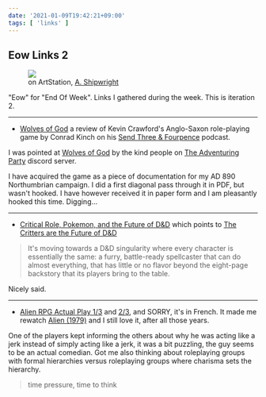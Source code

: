 ```yaml
---
date: '2021-01-09T19:42:21+09:00'
tags: [ 'links' ]
---
```


## Eow Links 2

<figure class="right">
<a href="https://www.artstation.com/artwork/WKK3OJ"><img src="images/20210109_cross.jpg" loading="lazy" /></a>
<figcaption>on ArtStation, <a href="https://www.artstation.com/a_shipwright">A. Shipwright</a></figcaption>
</figure>

"Eow" for "End Of Week". Links I gathered during the week. This is iteration 2.

<hr/>

* [Wolves of God](https://anchor.fm/conrad-kinch/episodes/Wolves-of-God-Review-ecemlf) a review of Kevin Crawford's Anglo-Saxon role-playing game by Conrad Kinch on his [Send Three &amp; Fourpence](https://anchor.fm/conrad-kinch) podcast.

I was pointed at [Wolves of God](https://www.drivethrurpg.com/product/308470/Wolves-of-God-Adventures-in-Dark-Ages-England?affiliate_id=2746229) by the kind people on [The Adventuring Party](http://theadventuringparty.net/) discord server.

I have acquired the game as a piece of documentation for my AD 890 Northumbrian campaign. I did a first diagonal pass through it in PDF, but wasn't hooked. I have however received it in paper form and I am pleasantly hooked this time. Digging...

<hr/>

* [Critical Role, Pokemon, and the Future of D&amp;D](https://www.youtube.com/watch?v=cf8LhRDMHyA) which points to [The Critters are the Future of D&amp;D](https://deathtrap-games.blogspot.com/2020/12/the-critters-are-future-of-d.html)

> It's moving towards a D&D singularity where every character is essentially the same: a furry, battle-ready spellcaster that can do almost everything, that has little or no flavor beyond the eight-page backstory that its players bring to the table.

Nicely said.

<hr/>

* [Alien RPG Actual Play 1/3](https://www.youtube.com/watch?v=VY3OhbOOtxo) and [2/3](https://www.youtube.com/watch?v=9iwZVkZhUjM&t=17s), and SORRY, it's in French. It made me rewatch [Alien (1979)](https://www.youtube.com/watch?v=9iwZVkZhUjM&t=17s) and I still love it, after all those years.

One of the players kept informing the others about why he was acting like a jerk instead of simply acting like a jerk, it was a bit puzzling, the guy seems to be an actual comedian. Got me also thinking about roleplaying groups with formal hierarchies versus roleplaying groups where charisma sets the hierarchy.

> time pressure, time to think

